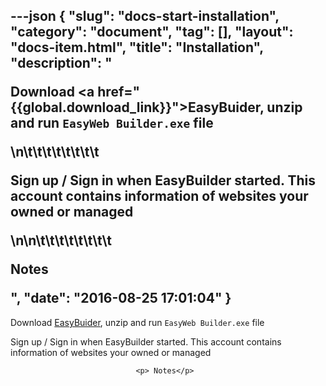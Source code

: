 ---json
{
    "slug": "docs-start-installation",
    "category": "document",
    "tag": [],
    "layout": "docs-item.html",
    "title": "Installation",
    "description": "<p>Download <a href=\"{{global.download_link}}\">EasyBuider</a>, unzip and run <code>EasyWeb Builder.exe</code> file</p>\n\t\t\t\t\t\t\t\t<p>Sign up / Sign in when EasyBuilder started. This account contains information of websites your owned or managed  </p>\n\n\t\t\t\t\t\t\t\t<p> Notes</p>",
    "date": "2016-08-25 17:01:04"
}
---
<p>Download <a href="{{global.download_link}}">EasyBuider</a>, unzip and run <code>EasyWeb Builder.exe</code> file</p>
								<p>Sign up / Sign in when EasyBuilder started. This account contains information of websites your owned or managed  </p>

								<p> Notes</p>